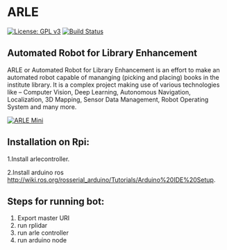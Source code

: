 # ARLE

[![License: GPL v3](https://img.shields.io/badge/License-GPL%20v3-blue.svg)](http://www.gnu.org/licenses/gpl-3.0)
[![Build Status](https://travis-ci.com/RCIITG/ARLE.svg?branch=master)](https://travis-ci.com/RCIITG/ARLE)

## Automated Robot for Library Enhancement

ARLE or Automated Robot for Library Enhancement is an effort to make an automated robot capable of mananging (picking and placing) books in the institute library. It is a complex project making use of various technologies like – Computer Vision, Deep Learning, Autonomous Navigation, Localization, 3D Mapping, Sensor Data Management, Robot Operating System and many more.

[![ARLE Mini](https://imgur.com/SFlYk2o)](https://www.youtube.com/watch?v=51S_pQePftE)

## Installation on Rpi:

1.Install arlecontroller.

2.Install arduino ros http://wiki.ros.org/rosserial_arduino/Tutorials/Arduino%20IDE%20Setup.


## Steps for running bot:
1. Export master URI
2. run rplidar
3. run arle controller
4. run arduino node

